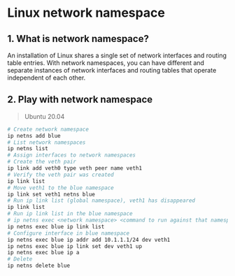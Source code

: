 # Linux network namespace

## 1. What is network namespace?

An installation of Linux shares a single set of network interfaces and routing table entries. With network namespaces, you can have different and separate instances of network interfaces and routing tables that operate independent of each other.

## 2. Play with network namespace

> Ubuntu 20.04

```bash
# Create network namespace
ip netns add blue
# List network namespaces
ip netns list
# Assign interfaces to network namespaces
# Create the veth pair
ip link add veth0 type veth peer name veth1
# Verify the veth pair was created
ip link list
# Move veth1 to the blue namespace
ip link set veth1 netns blue
# Run ip link list (global namespace), veth1 has disappeared
ip link list
# Run ip link list in the blue namespace
# ip netns exec <network namespace> <command to run against that namespace>
ip netns exec blue ip link list
# Configure interface in blue namespace
ip netns exec blue ip addr add 10.1.1.1/24 dev veth1
ip netns exec blue ip link set dev veth1 up
ip netns exec blue ip a
# Delete
ip netns delete blue
```
